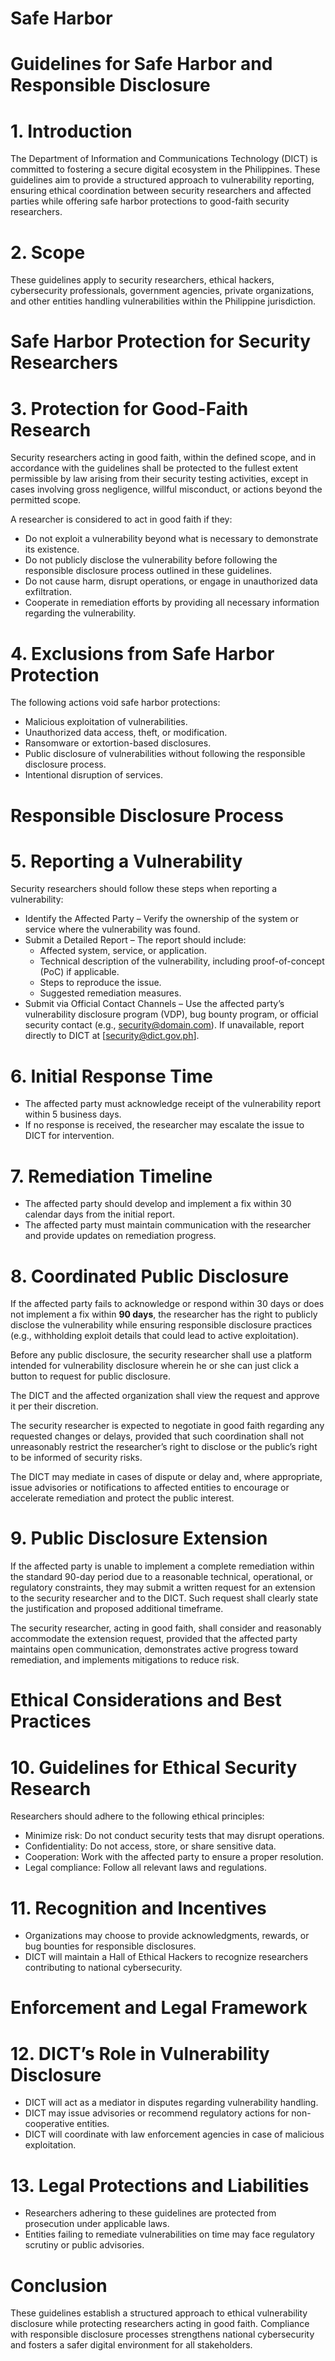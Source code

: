 # Safe Harbor

# Guidelines for Safe Harbor and Responsible Disclosure

# 1. Introduction
The Department of Information and Communications Technology (DICT) is committed to fostering a secure digital ecosystem in the Philippines. These guidelines aim to provide a structured approach to vulnerability reporting, ensuring ethical coordination between security researchers and affected parties while offering safe harbor protections to good-faith security researchers.

# 2. Scope
These guidelines apply to security researchers, ethical hackers, cybersecurity professionals, government agencies, private organizations, and other entities handling vulnerabilities within the Philippine jurisdiction.

# Safe Harbor Protection for Security Researchers
# 3. Protection for Good-Faith Research
Security researchers acting in good faith, within the defined scope, and in accordance with the guidelines shall be protected to the fullest extent permissible by law arising from their security testing activities, except in cases involving gross negligence, willful misconduct, or actions beyond the permitted scope.

A researcher is considered to act in good faith if they:
* Do not exploit a vulnerability beyond what is necessary to demonstrate its existence.
* Do not publicly disclose the vulnerability before following the responsible disclosure process outlined in these guidelines.
* Do not cause harm, disrupt operations, or engage in unauthorized data exfiltration.
* Cooperate in remediation efforts by providing all necessary information regarding the vulnerability.

# 4. Exclusions from Safe Harbor Protection
The following actions void safe harbor protections:
* Malicious exploitation of vulnerabilities.
* Unauthorized data access, theft, or modification.
* Ransomware or extortion-based disclosures.
* Public disclosure of vulnerabilities without following the responsible disclosure process.
* Intentional disruption of services.

# Responsible Disclosure Process
# 5. Reporting a Vulnerability
Security researchers should follow these steps when reporting a vulnerability:
* Identify the Affected Party – Verify the ownership of the system or service where the vulnerability was found.
* Submit a Detailed Report – The report should include:
  * Affected system, service, or application.
  * Technical description of the vulnerability, including proof-of-concept (PoC) if applicable.
  * Steps to reproduce the issue.
  * Suggested remediation measures.
* Submit via Official Contact Channels – Use the affected party’s vulnerability disclosure program (VDP), bug bounty program, or official security contact (e.g., security@domain.com). If unavailable, report directly to DICT at [security@dict.gov.ph].

# 6. Initial Response Time
* The affected party must acknowledge receipt of the vulnerability report within 5 business days.
* If no response is received, the researcher may escalate the issue to DICT for intervention.

# 7. Remediation Timeline
* The affected party should develop and implement a fix within 30 calendar days from the initial report.
* The affected party must maintain communication with the researcher and provide updates on remediation progress.

# 8. Coordinated Public Disclosure
If the affected party fails to acknowledge or respond within 30 days or does not implement a fix within **90 days**, the researcher has the right to publicly disclose the vulnerability while ensuring responsible disclosure practices (e.g., withholding exploit details that could lead to active exploitation).

Before any public disclosure, the security researcher shall use a platform intended for vulnerability disclosure wherein he or she can just click a button to request for public disclosure.

The DICT and the affected organization shall view the request and approve it per their discretion.

The security researcher is expected to negotiate in good faith regarding any requested changes or delays, provided that such coordination shall not unreasonably restrict the researcher’s right to disclose or the public’s right to be informed of security risks.

The DICT may mediate in cases of dispute or delay and, where appropriate, issue advisories or notifications to affected entities to encourage or accelerate remediation and protect the public interest.

# 9. Public Disclosure Extension
If the affected party is unable to implement a complete remediation within the standard 90-day period due to a reasonable technical, operational, or regulatory constraints, they may submit a written request for an extension to the security researcher and to the DICT. Such request shall clearly state the justification and proposed additional timeframe.

The security researcher, acting in good faith, shall consider and reasonably accommodate the extension request, provided that the affected party maintains open communication, demonstrates active progress toward remediation, and implements mitigations to reduce risk.

# Ethical Considerations and Best Practices
# 10. Guidelines for Ethical Security Research
Researchers should adhere to the following ethical principles:
* Minimize risk: Do not conduct security tests that may disrupt operations.
* Confidentiality: Do not access, store, or share sensitive data.
* Cooperation: Work with the affected party to ensure a proper resolution.
* Legal compliance: Follow all relevant laws and regulations.

# 11. Recognition and Incentives
* Organizations may choose to provide acknowledgments, rewards, or bug bounties for responsible disclosures.
* DICT will maintain a Hall of Ethical Hackers to recognize researchers contributing to national cybersecurity.

# Enforcement and Legal Framework
# 12. DICT’s Role in Vulnerability Disclosure
* DICT will act as a mediator in disputes regarding vulnerability handling.
* DICT may issue advisories or recommend regulatory actions for non-cooperative entities.
* DICT will coordinate with law enforcement agencies in case of malicious exploitation.

# 13. Legal Protections and Liabilities
* Researchers adhering to these guidelines are protected from prosecution under applicable laws.
* Entities failing to remediate vulnerabilities on time may face regulatory scrutiny or public advisories.

# Conclusion
These guidelines establish a structured approach to ethical vulnerability disclosure while protecting researchers acting in good faith. Compliance with responsible disclosure processes strengthens national cybersecurity and fosters a safer digital environment for all stakeholders.
